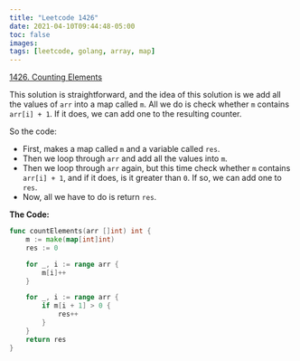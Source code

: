 ```yaml
---
title: "Leetcode 1426"
date: 2021-04-10T09:44:48-05:00
toc: false
images:
tags: [leetcode, golang, array, map]
---
```


[1426. Counting Elements](https://leetcode.com/problems/counting-elements/)

This solution is straightforward, and the idea of this solution is we add all the values of `arr` into a map called `m`. All we do is check whether `m` contains `arr[i] + 1`. If it does, we can add one to the resulting counter.

So the code:

* First, makes a map called `m` and a variable called `res`.
* Then we loop through `arr` and add all the values into `m`.
* Then we loop through `arr` again, but this time check whether `m` contains `arr[i] + 1`, and if it does, is it greater than `0`. If so, we can add one to `res`.
* Now, all we have to do is return `res`.

**The Code:**

``` go
func countElements(arr []int) int {
    m := make(map[int]int)
    res := 0

    for _, i := range arr {
        m[i]++
    }

    for _, i := range arr {
        if m[i + 1] > 0 {
            res++
        }
    }
    return res
}
```